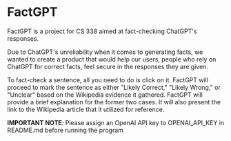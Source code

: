 # FactGPT
FactGPT is a project for CS 338 aimed at fact-checking ChatGPT's responses.

Due to ChatGPT's unreliability when it comes to generating facts, we wanted to create a product that would help our users, people who rely on ChatGPT for correct facts, feel secure in the responses they are given.

To fact-check a sentence, all you need to do is click on it. FactGPT will proceed to mark the sentence as either "Likely Correct," "Likely Wrong," or "Unclear" based on the Wikipedia evidence it gathered. FactGPT will provide a brief explanation for the former two cases. It will also present the link to the Wikipedia article that it utilized for reference.

**IMPORTANT NOTE**: Please assign an OpenAI API key to OPENAI_API_KEY in README.md before running the program